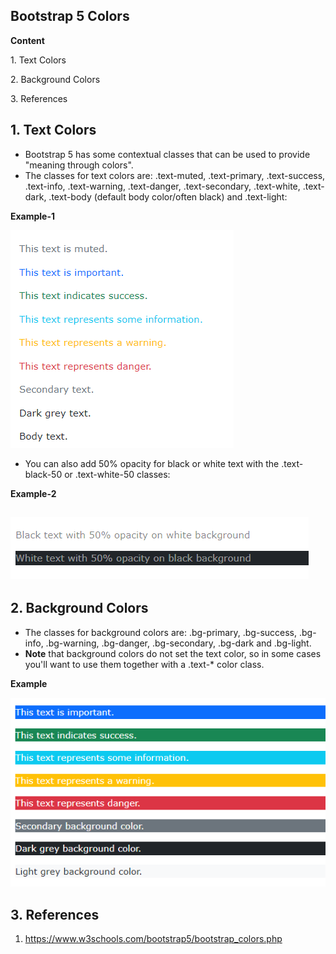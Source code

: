 ## Bootstrap 5 Colors

**Content**

1\. Text Colors

2\. Background Colors

3\. References

## 1. Text Colors

-   Bootstrap 5 has some contextual classes that can be used to provide "meaning through colors".
-   The classes for text colors are: .text-muted, .text-primary, .text-success, .text-info, .text-warning, .text-danger, .text-secondary, .text-white, .text-dark, .text-body (default body color/often black) and .text-light:

**Example-1**

![](media/b22431eb6f895587614556bd1b7def7a.png)

-   You can also add 50% opacity for black or white text with the .text-black-50 or .text-white-50 classes:

**Example-2**

## ![](media/e129a55fd557a4daa9d620cb32a283a1.png)

## 2. Background Colors

-   The classes for background colors are: .bg-primary, .bg-success, .bg-info, .bg-warning, .bg-danger, .bg-secondary, .bg-dark and .bg-light.
-   **Note** that background colors do not set the text color, so in some cases you'll want to use them together with a .text-\* color class.

**Example**

![](media/10f283175101b688c02598e695384990.png)

## 3. References

1.  <https://www.w3schools.com/bootstrap5/bootstrap_colors.php>

